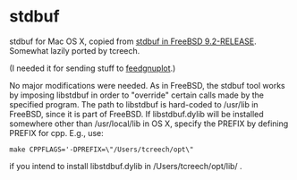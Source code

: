 stdbuf
======

stdbuf for Mac OS X, copied from [stdbuf in FreeBSD 9.2-RELEASE]. Somewhat lazily ported by tcreech.

(I needed it for sending stuff to [feedgnuplot].)

No major modifications were needed. As in FreeBSD, the stdbuf tool works by imposing libstdbuf in order to "override" certain calls made by the specified program. The path to libstdbuf is hard-coded to /usr/lib in FreeBSD, since it is part of FreeBSD. If libstdbuf.dylib will be installed somewhere other than /usr/local/lib in OS X, specify the PREFIX by defining PREFIX for cpp. E.g., use:

    make CPPFLAGS='-DPREFIX=\"/Users/tcreech/opt\"

if you intend to install libstdbuf.dylib in /Users/tcreech/opt/lib/ .

[stdbuf in FreeBSD 9.2-RELEASE]:http://svnweb.freebsd.org/base/release/9.2.0/usr.bin/stdbuf/stdbuf.c?revision=255898
[feedgnuplot]:https://github.com/dkogan/feedgnuplot
